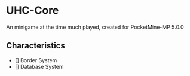 # UHC-Core
An minigame at the time much played, created for PocketMine-MP 5.0.0

## Characteristics

- [] Border System
- [] Database System